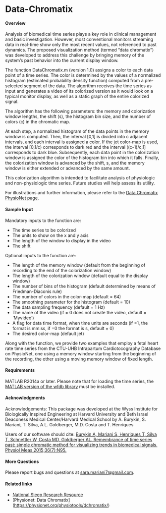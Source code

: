 Data-Chromatix
================
#### Overview
Analysis of biomedical time series plays a key role in clinical management and basic investigation. However, most conventional monitors streaming data in real-time show only the most recent values, not referenced to past dynamics. The proposed visualization method (termed “data chromatix”) was developed to address this challenge by bringing memory of the system’s past behavior into the current display window. 

The function DataChromatix.m (version 1.0) assigns a color to each data point of a time series. The color is determined by the values of a normalized histogram (estimated probability density function) computed from a pre-selected segment of the data. The algorithm receives the time series as input and generates a video of its colorized version as it would look on a typical monitor display, as well as a static graph of the entire colorized signal.

The algorithm has the following parameters: the memory and colorization window lengths, the shift (s), the histogram bin size, and the number of colors (c) in the chromatic map.

At each step, a normalized histogram of the data points in the memory window is computed. Then, the interval [0,1] is divided into c adjacent intervals, and each interval is assigned a color. If the jet color-map is used, the interval [0,1/c) corresponds to dark red and the interval ((c-1)/c,1] corresponds to dark blue. Subsequently, each data point in the colorization window is assigned the color of the histogram bin into which it falls. Finally, the colorization window is advanced by the shift, s, and the memory window is either extended or advanced by the same amount. 

This colorization algorithm is intended to facilitate analysis of physiologic and non-physiologic time series. Future studies will help assess its utility.

For illustrations and further information, please refer to the [Data Chromatix PhysioNet page](https://physionet.org/physiotools/dchromatix/).

#### Sample Input
Mandatory inputs to the function are:
-	The time series to be colorized
-	The units to show on the x and y axis
-	The length of the window to display in the video
-	The shift

Optional inputs to the function are:
-	The length of the memory window (default from the beginning of recording to the end of the colorization window)
-	The length of the colorization window (default equal to the display window)
-	The number of bins of the histogram (default determined by means of Friedman-Diaconis rule)
-	The number of colors in the color-map (default = 64)
-	The smoothing parameter for the histogram (default = 10)
-	The data sampling frequency (default = 1 Hz)
-	The name of the video (if = 0 does not create the video, default = ‘Myvideo’)
-	A flag for data time format, when time units are seconds (if =1, the format is mm:ss, if =0 the format is s, default = 0) 
-	The desired color-map (default jet)

Along with the function, we provide two examples that employ a fetal heart rate time series from the CTU-UHB Intrapartum Cardiotocography Database on PhysioNet, one using a memory window starting from the beginning of the recording, the other using a moving memory window of fixed length. 

#### Requirements
MATLAB R2014a or later. 
Please note that for loading the time series, the [MATLAB version of the wfdb library](http://physionet.org/physiotools/matlab/wfdb-app-matlab/) must be installed.

#### Acknowledgments
Acknowledgements: This package was developed at the Wyss Institute for Biologically Inspired Engineering at Harvard University and Beth Israel Deaconess Medical Center/Harvard Medical School by A. Burykin, S. Mariani, T. Silva, A.L. Goldberger, M.D. Costa and T. Henriques

Users of our software should cite: [Burykin A, Mariani S, Henriques T, Silva T, Schnettler W, Costa MD, Goldberger AL. Remembrance of time series past: simple chromatic method for visualizing trends in biomedical signals. Physiol Meas 2015;36(7):N95.](http://iopscience.iop.org/article/10.1088/0967-3334/36/7/N95)

#### More Questions
Please report bugs and questions at sara.mariani7@gmail.com.


#### Related links
- [National Sleep Research Resource](https://sleepdata.org/)
- [Physionet: Data Chromatix] (https://physionet.org/physiotools/dchromatix/)
